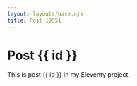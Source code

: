 ```yaml
---
layout: layouts/base.njk
title: Post 10551
---
```


# Post {{ id }}

This is post {{ id }} in my Eleventy project.
